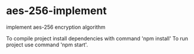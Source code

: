 # aes-256-implement
implement aes-256 encryption algorithm

To compile project install dependencies with command 'npm install'
To run project use command 'npm start'.
